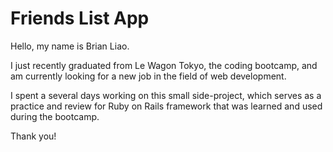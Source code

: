 # Friends List App

Hello, my name is Brian Liao.

I just recently graduated from Le Wagon Tokyo, the coding bootcamp, and am currently looking for a new job in the field of web development.

I spent a several days working on this small side-project, which serves as a practice and review for Ruby on Rails framework that was learned and used during the bootcamp.

Thank you!
